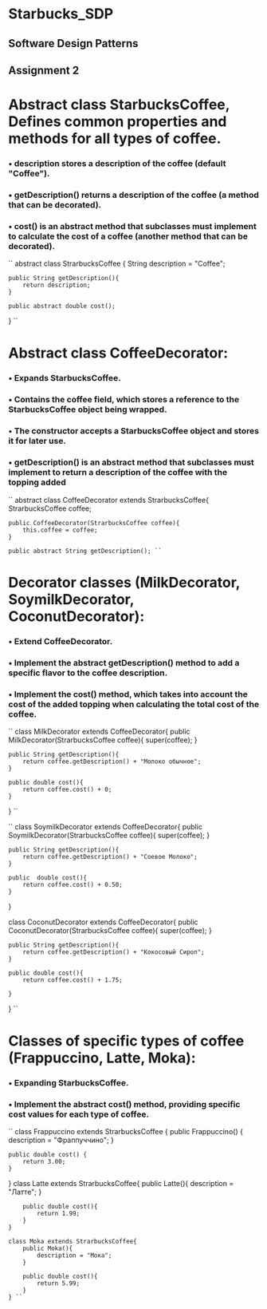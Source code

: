 # Starbucks_SDP
## Software Design Patterns
## Assignment 2

# Abstract class StarbucksCoffee, Defines common properties and methods for all types of coffee.
### •	 description stores a description of the coffee (default "Coffee").
### •	 getDescription() returns a description of the coffee (a method that can be decorated).
### •	 cost() is an abstract method that subclasses must implement to calculate the cost of a coffee (another method that can be decorated). 


`` abstract class StrarbucksCoffee {
    String description = "Coffee";

    public String getDescription(){
        return description;
    }

    public abstract double cost();
} ``

# Abstract class CoffeeDecorator:
### • Expands StarbucksCoffee.
### • Contains the coffee field, which stores a reference to the StarbucksCoffee object being wrapped.

### • The constructor accepts a StarbucksCoffee object and stores it for later use.

### • getDescription() is an abstract method that subclasses must implement to return a description of the coffee with the topping added

  `` abstract class CoffeeDecorator extends StrarbucksCoffee{
    StrarbucksCoffee coffee;

    public CoffeeDecorator(StrarbucksCoffee coffee){
        this.coffee = coffee;
    }

    public abstract String getDescription(); ``

# Decorator classes (MilkDecorator, SoymilkDecorator, CoconutDecorator):
### • Extend CoffeeDecorator.
### • Implement the abstract getDescription() method to add a specific flavor to the coffee description.
### • Implement the cost() method, which takes into account the cost of the added topping when calculating the total cost of the coffee.

`` class MilkDecorator extends CoffeeDecorator{
    public MilkDecorator(StrarbucksCoffee coffee){
        super(coffee);
    }

    public String getDescription(){
        return coffee.getDescription() + "Молоко обычное";
    }

    public double cost(){
        return coffee.cost() + 0;
    }
} ``



`` class SoymilkDecorator extends CoffeeDecorator{
    public SoymilkDecorator(StrarbucksCoffee coffee){
        super(coffee);
    }

    public String getDescription(){
        return coffee.getDescription() + "Соевое Молоко";
    }

    public  double cost(){
        return coffee.cost() + 0.50;
    }
}

class CoconutDecorator extends CoffeeDecorator{
    public  CoconutDecorator(StrarbucksCoffee coffee){
        super(coffee);
    }

    public String getDescription(){
        return coffee.getDescription() + "Кокосовый Сироп";
    }

    public double cost(){
        return coffee.cost() + 1.75;

    }
} ``

# Classes of specific types of coffee (Frappuccino, Latte, Moka):
### • Expanding StarbucksCoffee.
### • Implement the abstract cost() method, providing specific cost values for each type of coffee.

`` class Frappuccino extends StrarbucksCoffee {
    public Frappuccino() {
        description = "Фраппуччино";
    }

    public double cost() {
        return 3.00;
    }
}
    class Latte extends StrarbucksCoffee{
        public Latte(){
            description = "Латте";
        }

        public double cost(){
            return 1.99;
        }
    }

    class Moka extends StrarbucksCoffee{
        public Moka(){
            description = "Мока";
        }

        public double cost(){
            return 5.99;
        }
    } `` 
